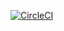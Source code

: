 [![CircleCI](https://dl.circleci.com/status-badge/img/circleci/RVoZ8MFJq45iZrXTwBfeN7/Xcf9idivEBrnqvj9snnbPf/tree/main.svg?style=svg)](https://dl.circleci.com/status-badge/redirect/circleci/RVoZ8MFJq45iZrXTwBfeN7/Xcf9idivEBrnqvj9snnbPf/tree/main)

